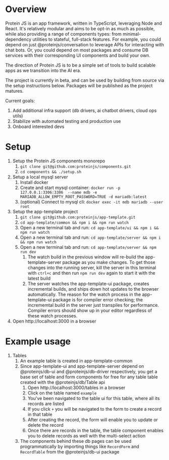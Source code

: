 # Overview

Protein JS is an app framework, written in TypeScript, leveraging Node and React. It's relatively modular and aims to be opt-in as much as possible, while also providing a range of components types: from minimal-dependency utilities to stateful, full-stack features. For example, you could depend on just @proteinjs/conversation to leverage APIs for interacting with chat bots. Or, you could depend on most packages and consume DB services with their corresponding UI components and build your own.

The direction of Protein JS is to be a simple set of tools to build scalable apps as we transition into the AI era.

The project is currently in beta, and can be used by building from source via the setup instructions below. Packages will be published as the project matures.

Current goals:

1. Add additional infra support (db drivers, ai chatbot drivers, cloud ops utils)
2. Stabilize with automated testing and production use
3. Onboard interested devs

# Setup

1. Setup the Protein JS components monorepo
    1. `git clone git@github.com:proteinjs/components.git`
    2. `cd components && ./setup.sh`
2. Setup a local mysql server
    1. Install docker
    2. Create and start mysql container: `docker run -p 127.0.0.1:3306:3306  --name mdb -e MARIADB_ALLOW_EMPTY_ROOT_PASSWORD=TRUE -d mariadb:latest`
    3. (optional) Connect to mysql cli: `docker exec -it mdb mariadb --user root`
3. Setup the app-template project
    1. `git clone git@github.com:proteinjs/app-template.git`
    2. `cd app-template/common && npm i && npm run watch`
    3. Open a new terminal tab and run: `cd app-template/ui && npm i && npm run watch`
    4. Open a new terminal tab and run: `cd app-template/server && npm i && npm run watch`
    5. Open a new terminal tab and run: `cd app-template/server && npm run dev`
        1. The watch build in the previous window will re-build the app-template-server package as you make changes. To get those changes into the running server, kill the server in this terminal with `ctrl+c` and then run `npm run dev` again to start it with the latest build
        2. The server watches the app-template-ui package, creates incremental builds, and ships down hot updates to the browser automatically. The reason for the watch process in the app-template-ui package is for compiler error checking; the incrememtal build in the server just transpiles for performance. Compiler errors should show up in your editor regardless of these watch processes.
4. Open http://localhost:3000 in a browser

# Example usage

1. Tables
    1. An example table is created in app-template-common
    2. Since app-template-ui and app-template-server depend on @proteinjs/db-ui and @proteinjs/db-driver respectively, you get a base set of table and form components for free for any table table created with the @proteinjs/db/Table api
        1. Open http://localhost:3000/tables in a browser
        2. Click on the table named `example`
        3. You've been navigated to the table ui for this table, where all its records are listed
        4. If you click `+` you will be navigated to the form to create a record in that table
        5. After creating the record, the form will enable you to update or delete the record
        6. Once there are records in the table, the table component enables you to delete records as well with the multi-select action
    3. The components behind these db pages can be used programmatically by importing things like `RecordForm` and `RecordTable` from the @proteinjs/db-ui package